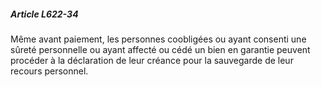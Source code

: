 ##### Article L622-34

Même avant paiement, les personnes coobligées ou ayant consenti une sûreté personnelle ou ayant affecté ou cédé un bien en garantie peuvent procéder à la déclaration de leur créance pour la sauvegarde de leur recours personnel.

